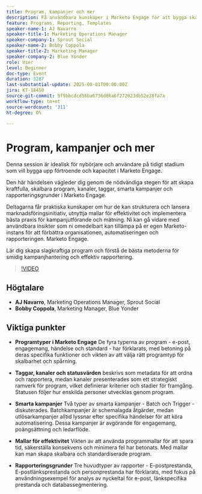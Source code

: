 ```yaml
---
title: Program, kampanjer och mer
description: Få användbara kunskaper i Marketo Engage för att bygga skalbara program, effektivisera kampanjhanteringen och tillämpa bästa praxis för rapporter - perfekt för nybörjare och nybörjare.
feature: Programs, Reporting, Templates
speaker-name-1: AJ Navarro
speaker-title-1: Marketing Operations Manager
speaker-company-1: Sprout Social
speaker-name-2: Bobby Coppola
speaker-title-2: Marketing Manager
speaker-company-2: Blue Yonder
role: User
level: Beginner
doc-type: Event
duration: 3287
last-substantial-update: 2025-08-01T00:00:00Z
jira: KT-18450
source-git-commit: 9f9bbcdcd56ba6736d86a6f272023db52e28fa7a
workflow-type: tm+mt
source-wordcount: '311'
ht-degree: 0%

---
```



# Program, kampanjer och mer

Denna session är idealisk för nybörjare och användare på tidigt stadium som vill bygga upp förtroende och kapacitet i Marketo Engage.

Den här händelsen vägleder dig genom de nödvändiga stegen för att skapa kraftfulla, skalbara program, kanaler, taggar, smarta kampanjer och rapporteringsgrunder i Marketo Engage.

Deltagarna får praktiska kunskaper om hur de kan strukturera och lansera marknadsföringsinitiativ, utnyttja mallar för effektivitet och implementera bästa praxis för kampanjutförande och mätning. Ni kan gå vidare med användbara insikter som ni omedelbart kan tillämpa på er egen Marketo-instans för att förbättra organisationen, automatiseringen och rapporteringen. Marketo Engage.

Lär dig skapa slagkraftiga program och förstå de bästa metoderna för smidig kampanjhantering och effektiv rapportering.

>[!VIDEO](https://video.tv.adobe.com/v/3464499/?learn=on&enablevpops)

## Högtalare

* **AJ Navarro**, Marketing Operations Manager, Sprout Social
* **Bobby Coppola**, Marketing Manager, Blue Yonder

## Viktiga punkter

* **Programtyper i Marketo Engage** De fyra typerna av program - e-post, engagemang, händelse och standard - har förklarats, med betoning på deras specifika funktioner och vikten av att välja rätt programtyp för skalbarhet och spårning.

* **Taggar, kanaler och statusvärden** beskrivs som metadata för att ordna och rapportera, medan kanaler presenterades som ett strategiskt ramverk för program, vilket definierar kriterier och stadier för framgång. Statusen följer hur enskilda personer utvecklas genom program.

* **Smarta kampanjer** Två typer av smarta kampanjer - Batch och Trigger - diskuterades. Batchkampanjer är schemalagda åtgärder, medan utlösarkampanjer alltid lyssnar efter specifika händelser för att köra automatisering. Dessa kampanjer är avgörande för engagemang, poängsättning och ledarflöde.

* **Mallar för effektivitet** Vikten av att använda programmallar för att spara tid, säkerställa konsekvens och minimera fel har betonats. Med mallar kan man skapa skalbara och standardiserade program.

* **Rapporteringsgrunder** Tre huvudtyper av rapporter - E-postprestanda, E-postlänksprestanda och personprestanda har förklarats, med fokus på användningsexempel för analys av nyckeltal för e-post, länkspecifika prestanda och databassegmentering.
